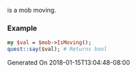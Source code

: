 is a mob moving.
### Example

```perl
my $val = $mob->IsMoving();
quest::say($val); # Returns bool
```


Generated On 2018-01-15T13:04:48-08:00
